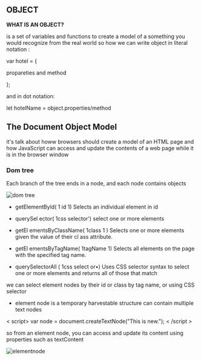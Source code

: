 ## OBJECT

**WHAT IS AN OBJECT?**

is a  set of variables and functions to create a model of a something you would recognize from the real world
so how we can write object in literal notation :

var hotel = {

propareties and method 

};

and in dot notation:
 
let hotelName = object.properties/method

## The Document Object Model 

it's talk about howw browsers should create a model of an HTML page and how JavaScript can access and update the 
contents of a web page while it is in the browser window

### Dom tree 

Each branch of the tree ends in a node, and each node contains objects

![dom tree](https://www.tutorialstonight.com/assets/js/html-dom-tree-example.png)


+ getElementByld( 1 id 1) Selects an individual element in id

+ querySel ector( 1css selector')  select one or more elements 

+ getEl ementsByClassName( 1class 1 ) Selects one or more elements given the value of their cl ass attribute.

+ getEl ementsByTagName( 1tagName 1) Selects all elements on the page with the specified tag name.

+ querySelectorAll ( 1css select or•) Uses CSS selector syntax to select one or more elements and returns all 
of those that match


we can select element nodes by their id or class by tag name, or using CSS selector

* element node is a temporary harvestable structure can contain multiple text nodes
 
< script>
var node = document.createTextNode("This is new.");
< /script >

so from an element node, you can access and update its content using properties such as textContent 

![elementnode](https://i0.wp.com/www.javagists.com/wp-content/uploads/2017/09/java-tree-data-structure.png?resize=648%2C326&ssl=1)
